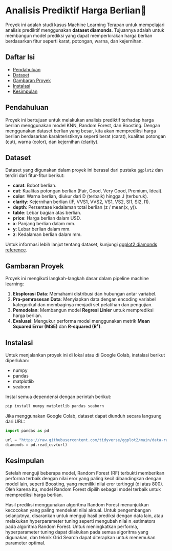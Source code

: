# Analisis Prediktif Harga Berlian💎

Proyek ini adalah studi kasus Machine Learning Terapan untuk mempelajari analisis prediktif menggunakan **dataset diamonds**. Tujuannya adalah untuk membangun model prediksi yang dapat memperkirakan harga berlian berdasarkan fitur seperti karat, potongan, warna, dan kejernihan.

## Daftar Isi

- [Pendahuluan](#pendahuluan)
- [Dataset](#dataset)
- [Gambaran Proyek](#gambaran-proyek)
- [Instalasi](#instalasi)
- [Kesimpulan](#kesimpulan)

## Pendahuluan

Proyek ini bertujuan untuk melakukan analisis prediktif terhadap harga berlian menggunakan model KNN, Random Forest, dan Boosting. Dengan menggunakan dataset berlian yang besar, kita akan memprediksi harga berlian berdasarkan karakteristiknya seperti berat (carat), kualitas potongan (cut), warna (color), dan kejernihan (clarity).

## Dataset

Dataset yang digunakan dalam proyek ini berasal dari pustaka `ggplot2` dan terdiri dari fitur-fitur berikut:

- **carat**: Bobot berlian.
- **cut**: Kualitas potongan berlian (Fair, Good, Very Good, Premium, Ideal).
- **color**: Warna berlian, diukur dari D (terbaik) hingga J (terburuk).
- **clarity**: Kejernihan berlian (IF, VVS1, VVS2, VS1, VS2, SI1, SI2, I1).
- **depth**: Persentase kedalaman total berlian (z / mean(x, y)).
- **table**: Lebar bagian atas berlian.
- **price**: Harga berlian dalam USD.
- **x**: Panjang berlian dalam mm.
- **y**: Lebar berlian dalam mm.
- **z**: Kedalaman berlian dalam mm.

Untuk informasi lebih lanjut tentang dataset, kunjungi [ggplot2 diamonds reference](https://ggplot2.tidyverse.org/reference/diamonds.html).

## Gambaran Proyek

Proyek ini mengikuti langkah-langkah dasar dalam pipeline machine learning:

1. **Eksplorasi Data**: Memahami distribusi dan hubungan antar variabel.
2. **Pra-pemrosesan Data**: Menyiapkan data dengan encoding variabel kategorikal dan membaginya menjadi set pelatihan dan pengujian.
3. **Pemodelan**: Membangun model **Regresi Linier** untuk memprediksi harga berlian.
4. **Evaluasi**: Mengukur performa model menggunakan metrik **Mean Squared Error (MSE)** dan **R-squared (R²)**.

## Instalasi

Untuk menjalankan proyek ini di lokal atau di Google Colab, instalasi berikut diperlukan:

- numpy
- pandas
- matplotlib
- seaborn

Instal semua dependensi dengan perintah berikut:

```bash
pip install numpy matplotlib pandas seaborn
```

Jika menggunakan Google Colab, dataset dapat diunduh secara langsung dari URL:

```python
import pandas as pd

url = "https://raw.githubusercontent.com/tidyverse/ggplot2/main/data-raw/diamonds.csv"
diamonds = pd.read_csv(url)
```

## Kesimpulan

Setelah menguji beberapa model, Random Forest (RF) terbukti memberikan performa terbaik dengan nilai eror yang paling kecil dibandingkan dengan model lain, seperti Boosting, yang memiliki nilai eror tertinggi (di atas 800). Oleh karena itu, model Random Forest dipilih sebagai model terbaik untuk memprediksi harga berlian.

Hasil prediksi menggunakan algoritma Random Forest menunjukkan kecocokan yang paling mendekati nilai aktual. Untuk pengembangan selanjutnya, disarankan untuk menguji hasil prediksi dengan data lain, atau melakukan hyperparameter tuning seperti mengubah nilai n_estimators pada algoritma Random Forest. Untuk meningkatkan performa, hyperparameter tuning dapat dilakukan pada semua algoritma yang digunakan, dan teknik Grid Search dapat diterapkan untuk menemukan parameter optimal.
